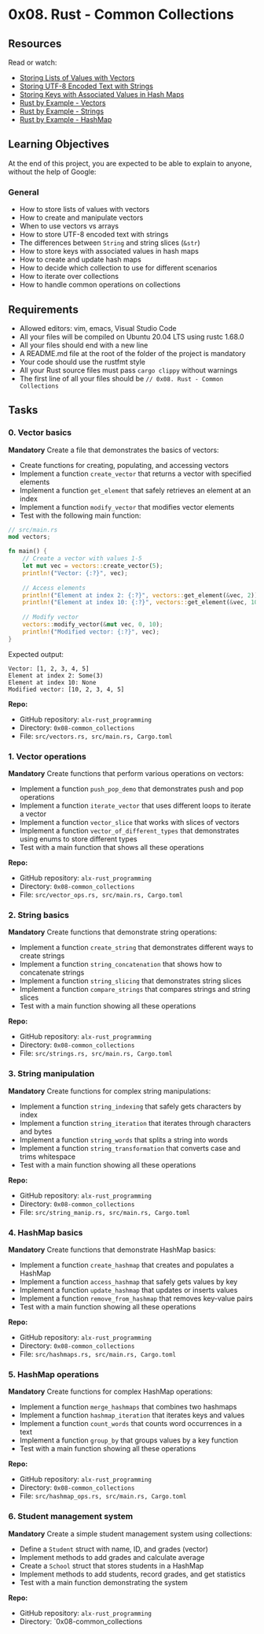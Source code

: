 
# 0x08. Rust - Common Collections

## Resources
Read or watch:
- [Storing Lists of Values with Vectors](https://doc.rust-lang.org/book/ch08-01-vectors.html)
- [Storing UTF-8 Encoded Text with Strings](https://doc.rust-lang.org/book/ch08-02-strings.html)
- [Storing Keys with Associated Values in Hash Maps](https://doc.rust-lang.org/book/ch08-03-hash-maps.html)
- [Rust by Example - Vectors](https://doc.rust-lang.org/rust-by-example/std/vec.html)
- [Rust by Example - Strings](https://doc.rust-lang.org/rust-by-example/std/str.html)
- [Rust by Example - HashMap](https://doc.rust-lang.org/rust-by-example/std/hash.html)

## Learning Objectives
At the end of this project, you are expected to be able to explain to anyone, without the help of Google:

### General
- How to store lists of values with vectors
- How to create and manipulate vectors
- When to use vectors vs arrays
- How to store UTF-8 encoded text with strings
- The differences between `String` and string slices (`&str`)
- How to store keys with associated values in hash maps
- How to create and update hash maps
- How to decide which collection to use for different scenarios
- How to iterate over collections
- How to handle common operations on collections

## Requirements
- Allowed editors: vim, emacs, Visual Studio Code
- All your files will be compiled on Ubuntu 20.04 LTS using rustc 1.68.0
- All your files should end with a new line
- A README.md file at the root of the folder of the project is mandatory
- Your code should use the rustfmt style
- All your Rust source files must pass `cargo clippy` without warnings
- The first line of all your files should be `// 0x08. Rust - Common Collections`

## Tasks

### 0. Vector basics
**Mandatory**
Create a file that demonstrates the basics of vectors:

- Create functions for creating, populating, and accessing vectors
- Implement a function `create_vector` that returns a vector with specified elements
- Implement a function `get_element` that safely retrieves an element at an index
- Implement a function `modify_vector` that modifies vector elements
- Test with the following main function:

```rust
// src/main.rs
mod vectors;

fn main() {
    // Create a vector with values 1-5
    let mut vec = vectors::create_vector(5);
    println!("Vector: {:?}", vec);
    
    // Access elements
    println!("Element at index 2: {:?}", vectors::get_element(&vec, 2));
    println!("Element at index 10: {:?}", vectors::get_element(&vec, 10));
    
    // Modify vector
    vectors::modify_vector(&mut vec, 0, 10);
    println!("Modified vector: {:?}", vec);
}
```

Expected output:
```
Vector: [1, 2, 3, 4, 5]
Element at index 2: Some(3)
Element at index 10: None
Modified vector: [10, 2, 3, 4, 5]
```

**Repo:**
- GitHub repository: `alx-rust_programming`
- Directory: `0x08-common_collections`
- File: `src/vectors.rs, src/main.rs, Cargo.toml`

### 1. Vector operations
**Mandatory**
Create functions that perform various operations on vectors:

- Implement a function `push_pop_demo` that demonstrates push and pop operations
- Implement a function `iterate_vector` that uses different loops to iterate a vector
- Implement a function `vector_slice` that works with slices of vectors
- Implement a function `vector_of_different_types` that demonstrates using enums to store different types
- Test with a main function that shows all these operations

**Repo:**
- GitHub repository: `alx-rust_programming`
- Directory: `0x08-common_collections`
- File: `src/vector_ops.rs, src/main.rs, Cargo.toml`

### 2. String basics
**Mandatory**
Create functions that demonstrate string operations:

- Implement a function `create_string` that demonstrates different ways to create strings
- Implement a function `string_concatenation` that shows how to concatenate strings
- Implement a function `string_slicing` that demonstrates string slices
- Implement a function `compare_strings` that compares strings and string slices
- Test with a main function showing all these operations

**Repo:**
- GitHub repository: `alx-rust_programming`
- Directory: `0x08-common_collections`
- File: `src/strings.rs, src/main.rs, Cargo.toml`

### 3. String manipulation
**Mandatory**
Create functions for complex string manipulations:

- Implement a function `string_indexing` that safely gets characters by index
- Implement a function `string_iteration` that iterates through characters and bytes
- Implement a function `string_words` that splits a string into words
- Implement a function `string_transformation` that converts case and trims whitespace
- Test with a main function showing all these operations

**Repo:**
- GitHub repository: `alx-rust_programming`
- Directory: `0x08-common_collections`
- File: `src/string_manip.rs, src/main.rs, Cargo.toml`

### 4. HashMap basics
**Mandatory**
Create functions that demonstrate HashMap basics:

- Implement a function `create_hashmap` that creates and populates a HashMap
- Implement a function `access_hashmap` that safely gets values by key
- Implement a function `update_hashmap` that updates or inserts values
- Implement a function `remove_from_hashmap` that removes key-value pairs
- Test with a main function showing all these operations

**Repo:**
- GitHub repository: `alx-rust_programming`
- Directory: `0x08-common_collections`
- File: `src/hashmaps.rs, src/main.rs, Cargo.toml`

### 5. HashMap operations
**Mandatory**
Create functions for complex HashMap operations:

- Implement a function `merge_hashmaps` that combines two hashmaps
- Implement a function `hashmap_iteration` that iterates keys and values
- Implement a function `count_words` that counts word occurrences in a text
- Implement a function `group_by` that groups values by a key function
- Test with a main function showing all these operations

**Repo:**
- GitHub repository: `alx-rust_programming`
- Directory: `0x08-common_collections`
- File: `src/hashmap_ops.rs, src/main.rs, Cargo.toml`

### 6. Student management system
**Mandatory**
Create a simple student management system using collections:

- Define a `Student` struct with name, ID, and grades (vector)
- Implement methods to add grades and calculate average
- Create a `School` struct that stores students in a HashMap
- Implement methods to add students, record grades, and get statistics
- Test with a main function demonstrating the system

**Repo:**
- GitHub repository: `alx-rust_programming`
- Directory: `0x08-common_collections